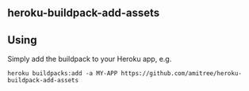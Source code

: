 heroku-buildpack-add-assets
------------------------

## Using

Simply add the buildpack to your Heroku app, e.g.

```
heroku buildpacks:add -a MY-APP https://github.com/amitree/heroku-buildpack-add-assets
```